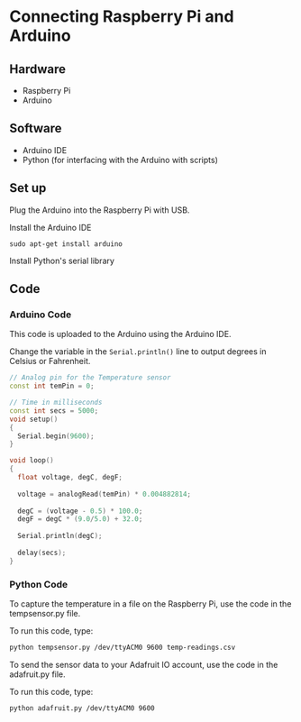 # Connecting Raspberry Pi and Arduino

## Hardware

- Raspberry Pi
- Arduino

## Software

- Arduino IDE
- Python (for interfacing with the Arduino with scripts)


## Set up

Plug the Arduino into the Raspberry Pi with USB.

Install the Arduino IDE

```
sudo apt-get install arduino
```

Install Python's serial library

## Code


### Arduino Code
This code is uploaded to the Arduino using the Arduino IDE.

Change the variable in the `Serial.println()` line to output degrees in Celsius
or Fahrenheit.

```c++
// Analog pin for the Temperature sensor
const int temPin = 0;

// Time in milliseconds
const int secs = 5000;
void setup()
{
  Serial.begin(9600);
}

void loop()
{
  float voltage, degC, degF;
  
  voltage = analogRead(temPin) * 0.004882814;
 
  degC = (voltage - 0.5) * 100.0;
  degF = degC * (9.0/5.0) + 32.0;
  
  Serial.println(degC);
  
  delay(secs);
}
```

### Python Code

To capture the temperature in a file on the Raspberry Pi, use the code in the
tempsensor.py file.

To run this code, type:

```bash
python tempsensor.py /dev/ttyACM0 9600 temp-readings.csv
```

To send the sensor data to your Adafruit IO account, use the code in the
adafruit.py file.

To run this code, type:

```bash
python adafruit.py /dev/ttyACM0 9600
```
